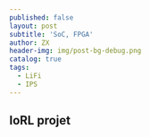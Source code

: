 ```yaml
---
published: false
layout: post
subtitle: 'SoC, FPGA'
author: ZX
header-img: img/post-bg-debug.png
catalog: true
tags:
  - LiFi
  - IPS
---
```

## IoRL projet 

